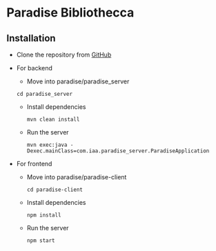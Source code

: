 # Paradise Bibliothecca

## Installation

- Clone the repository from [GitHub](https://github.com/indic-amigo-akademi/paradise.git)

- For backend

  - Move into paradise/paradise_server
  
   `cd paradise_server`

  - Install dependencies

    `mvn clean install`

  - Run the server

    `mvn exec:java -Dexec.mainClass=com.iaa.paradise_server.ParadiseApplication`

- For frontend
  - Move into paradise/paradise-client

    `cd paradise-client`
  
  - Install dependencies

    `npm install`

  - Run the server

    `npm start`
